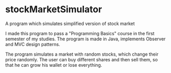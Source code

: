 # stockMarketSimulator
A program which simulates simplified version of stock market

I made this program to pass a "Programming Basics" course in the first semester of my studies.
The program is made in Java, implements Observer and MVC design patterns.

The program simulates a market with random stocks, which change their price randomly.
The user can buy different shares and then sell them, so that he can grow his wallet or lose everything.
